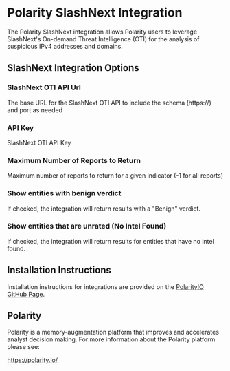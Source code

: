 # Polarity SlashNext Integration

The Polarity SlashNext integration allows Polarity users to leverage SlashNext's On-demand Threat Intelligence (OTI) for the analysis of suspicious IPv4 addresses and domains.

## SlashNext Integration Options

### SlashNext OTI API Url

The base URL for the SlashNext OTI API to include the schema (https://) and port as needed

### API Key

SlashNext OTI API Key

### Maximum Number of Reports to Return

Maximum number of reports to return for a given indicator (-1 for all reports)

### Show entities with benign verdict

If checked, the integration will return results with a "Benign" verdict.

### Show entities that are unrated (No Intel Found)

If checked, the integration will return results for entities that have no intel found.

## Installation Instructions

Installation instructions for integrations are provided on the [PolarityIO GitHub Page](https://polarityio.github.io/).

## Polarity

Polarity is a memory-augmentation platform that improves and accelerates analyst decision making.  For more information about the Polarity platform please see:

https://polarity.io/
